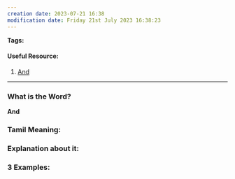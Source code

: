 ```yaml
---
creation date: 2023-07-21 16:38
modification date: Friday 21st July 2023 16:38:23
---
```


**Tags:** 

#### Useful Resource:
1. [And](https://langeek.co/en/grammar/course/885/and)

--------------------------------------

### What is the Word?

**And**

### Tamil Meaning:



### Explanation about it:


### 3 Examples:




